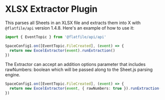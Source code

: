 # XLSX Extractor Plugin

This parses all Sheets in an XLSX file and extracts them into X with `@flatfile/api` version 1.4.8. Here's an example of how to use it:

```ts
import { EventTopic } from '@flatfile/api/api'

SpaceConfig1.on([EventTopic.FileCreated], (event) => {
  return new ExcelExtractor(event).runExtraction()
})
```
The Extractor can accept an addition options parameter that includes rawNumbers: boolean which will be passed along to the Sheet.js parsing engine.

```ts
SpaceConfig1.on([EventTopic.FileCreated], (event) => {
  return new ExcelExtractor(event, { rawNumbers: true }).runExtraction()
})
```
